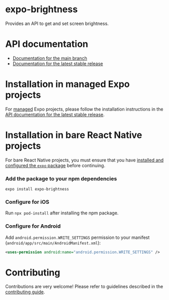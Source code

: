 # expo-brightness

Provides an API to get and set screen brightness.

# API documentation

- [Documentation for the main branch](https://github.com/expo/expo/blob/main/docs/pages/versions/unversioned/sdk/brightness.mdx)
- [Documentation for the latest stable release](https://docs.expo.dev/versions/latest/sdk/brightness/)

# Installation in managed Expo projects

For [managed](https://docs.expo.dev/versions/latest/introduction/managed-vs-bare/) Expo projects, please follow the installation instructions in the [API documentation for the latest stable release](https://docs.expo.dev/versions/latest/sdk/brightness/).

# Installation in bare React Native projects

For bare React Native projects, you must ensure that you have [installed and configured the `expo` package](https://docs.expo.dev/bare/installing-expo-modules/) before continuing.

### Add the package to your npm dependencies

```
expo install expo-brightness
```

### Configure for iOS

Run `npx pod-install` after installing the npm package.

### Configure for Android

Add `android.permission.WRITE_SETTINGS` permission to your manifest (`android/app/src/main/AndroidManifest.xml`):

```xml
<uses-permission android:name="android.permission.WRITE_SETTINGS" />
```

# Contributing

Contributions are very welcome! Please refer to guidelines described in the [contributing guide](https://github.com/expo/expo#contributing).
